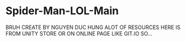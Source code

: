 # Spider-Man-LOL-Main
BRUH 
CREATE BY NGUYEN DUC HUNG
ALOT OF RESOURCES HERE IS FROM UNITY STORE OR ON ONLINE PAGE LIKE GIT.IO SO...
 
